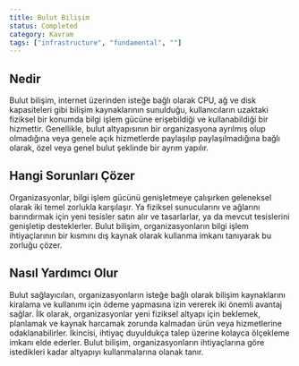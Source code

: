 ```yaml
---
title: Bulut Bilişim
status: Completed
category: Kavram
tags: ["infrastructure", "fundamental", ""]
---
```


## Nedir

Bulut bilişim, internet üzerinden isteğe bağlı olarak CPU, ağ ve disk kapasiteleri gibi bilişim kaynaklarının sunulduğu, kullanıcıların uzaktaki fiziksel bir konumda bilgi işlem gücüne erişebildiği ve kullanabildiği bir hizmettir. Genellikle, bulut altyapısının bir organizasyona ayrılmış olup olmadığına veya genele açık hizmetlerde paylaşılıp paylaşılmadığına bağlı olarak, özel veya genel bulut şeklinde bir ayrım yapılır.

## Hangi Sorunları Çözer

Organizasyonlar, bilgi işlem gücünü genişletmeye çalışırken geleneksel olarak iki temel zorlukla karşılaşır. Ya fiziksel sunucularını ve ağlarını barındırmak için yeni tesisler satın alır ve tasarlarlar, ya da mevcut tesislerini genişletip desteklerler. Bulut bilişim, organizasyonların bilgi işlem ihtiyaçlarının bir kısmını dış kaynak olarak kullanma imkanı tanıyarak bu zorluğu çözer.

## Nasıl Yardımcı Olur

Bulut sağlayıcıları, organizasyonların isteğe bağlı olarak bilişim kaynaklarını kiralama ve kullanımı için ödeme yapmasına izin vererek iki önemli avantaj sağlar. İlk olarak, organizasyonlar yeni fiziksel altyapı için beklemek, planlamak ve kaynak harcamak zorunda kalmadan ürün veya hizmetlerine odaklanabilirler. İkincisi, ihtiyaç duyuldukça talep üzerine kolayca ölçekleme imkanı elde ederler. Bulut bilişim, organizasyonların ihtiyaçlarına göre istedikleri kadar altyapıyı kullanmalarına olanak tanır.
